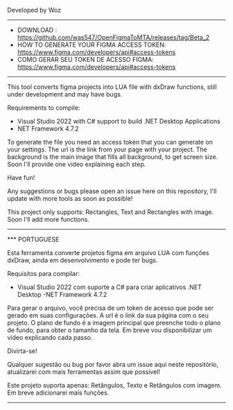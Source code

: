 Developed by Woz

-----------------------------------

- DOWNLOAD : https://github.com/was547/OpenFigmaToMTA/releases/tag/Beta_2
- HOW TO GENERATE YOUR FIGMA ACCESS TOKEN: https://www.figma.com/developers/api#access-tokens
- COMO GERAR SEU TOKEN DE ACESSO FIGMA: https://www.figma.com/developers/api#access-tokens

-----------------------------------

This tool converts figma projects into LUA file with dxDraw functions, still under development and may have bugs.

Requirements to compile:

- Visual Studio 2022 with C# support to build .NET Desktop Applications
- NET Framework 4.7.2

To generate the file you need an access token that you can generate on your settings.
The url is the link from your page with your project.
The background is the main image that fills all background, to get screen size.
Soon I'll provide one video explaining each step.

Have fun!

Any suggestions or bugs please open an issue here on this repository, I'll update with more tools as soon as possible!

This project only supports: Rectangles, Text and Rectangles with image. Soon I'll add more functions.

-----------------------------------

*** PORTUGUESE

Esta ferramenta converte projetos figma em arquivo LUA com funções dxDraw, ainda em desenvolvimento e pode ter bugs.

Requisitos para compilar:

- Visual Studio 2022 com suporte a C# para criar aplicativos .NET Desktop
-NET Framework 4.7.2

Para gerar o arquivo, você precisa de um token de acesso que pode ser gerado em suas configurações.
A url é o link da sua página com o seu projeto.
O plano de fundo é a imagem principal que preenche todo o plano de fundo, para obter o tamanho da tela.
Em breve vou disponibilizar um vídeo explicando cada passo.

Divirta-se!

Qualquer sugestão ou bug por favor abra um issue aqui neste repositório, atualizarei com mais ferramentas assim que possível!

Este projeto suporta apenas: Retângulos, Texto e Retângulos com imagem. Em breve adicionarei mais funções.

-----------------------------------

